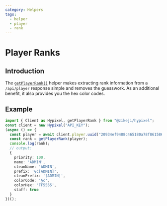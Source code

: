 ```yaml
---
category: Helpers
tags:
  - helper
  - player
  - rank
---
```

# Player Ranks

## Introduction

The [<code class="language-javascript"><span class="token function">getPlayerRank</span><span class="token punctuation">(</span><span class="token punctuation">)</span></code>](/ts-api/#getplayerrank) helper makes extracting rank information from a `/api/player` response simple and removes the guesswork. As an additional benefit, it also provides you the hex color codes.

## Example

```typescript
import { Client as Hypixel, getPlayerRank } from "@zikeji/hypixel";
const client = new Hypixel("API_KEY");
(async () => {
  const player = await client.player.uuid("20934ef9488c465180a78f861586b4cf"); // Minikloon
  const rank = getPlayerRank(player);
  console.log(rank);
  // output:
  {
    priority: 100,
    name: 'ADMIN',
    cleanName: 'ADMIN',
    prefix: '§c[ADMIN]',
    cleanPrefix: '[ADMIN]',
    colorCode: '§c',
    colorHex: 'FF5555',
    staff: true
  }
})();
```
